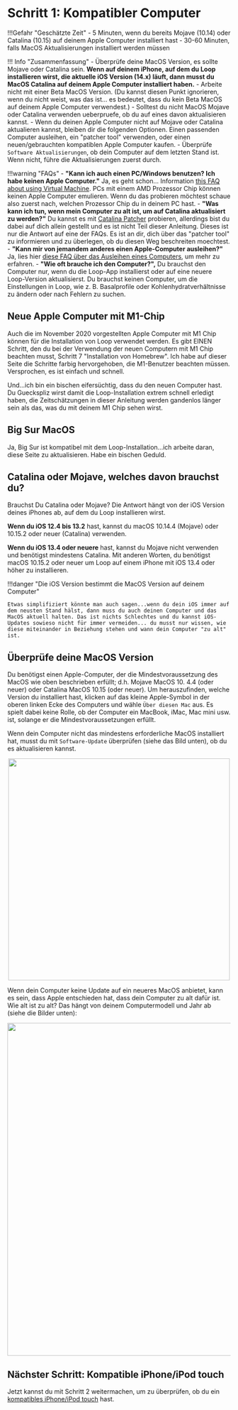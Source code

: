 # Schritt 1: Kompatibler Computer

!!!Gefahr "Geschätzte Zeit"
    - 5 Minuten, wenn du bereits Mojave (10.14) oder Catalina (10.15) auf deinem Apple Computer installiert hast
    - 30-60 Minuten, falls MacOS Aktualisierungen installiert werden müssen

!!! Info "Zusammenfassung"
    - Überprüfe deine MacOS Version, es sollte Mojave oder Catalina sein. **Wenn auf deinem iPhone, auf dem du Loop installieren wirst, die aktuelle iOS Version (14.x) läuft, dann musst du MacOS Catalina auf deinem Apple Computer installiert haben.**
    - Arbeite nicht mit einer Beta MacOS Version. (Du kannst diesen Punkt ignorieren, wenn du nicht weist, was das ist... es bedeutet, dass du kein Beta MacOS auf deinem Apple Computer verwendest.)
    - Solltest du nicht MacOS Mojave oder Catalina verwenden ueberpruefe, ob du auf eines davon aktualisieren kannst.
    - Wenn du deinen Apple Computer nicht auf Mojave oder Catalina aktualieren kannst, bleiben dir die folgenden Optionen. Einen passenden Computer ausleihen, ein "patcher tool" verwenden, oder einen neuen/gebrauchten kompatiblen Apple Computer kaufen.
    - Überprüfe `Software Aktualisierungen`, ob dein Computer auf dem letzten Stand ist. Wenn nicht, führe die Aktualisierungen zuerst durch.

!!!warning "FAQs"
    - **"Kann ich auch einen PC/Windows benutzen? Ich habe keinen Apple Computer."** Ja, es geht schon... Information [this FAQ about using Virtual Machine](/faqs/FAQs/#can-i-use-a-pc-or-windows-computer-to-build). PCs mit einem AMD Prozessor Chip können keinen Apple Computer emulieren. Wenn du das probieren möchtest schaue also zuerst nach, welchen Prozessor Chip du in deinem PC hast.
    - **"Was kann ich tun, wenn mein Computer zu alt ist, um auf Catalina aktualisiert zu werden?"** Du kannst es mit [Catalina Patcher](http://dosdude1.com/catalina/) probieren, allerdings bist du dabei auf dich allein gestellt und es ist nicht Teil dieser Anleitung. Dieses ist nur die Antwort auf eine der FAQs. Es ist an dir, dich über das "patcher tool" zu informieren und zu überlegen, ob du diesen Weg beschreiten moechtest.
    - **"Kann mir von jemandem anderes einen Apple-Computer ausleihen?"** Ja, lies hier [diese FAQ über das Ausleihen eines Computers](/faqs/FAQs/#do-i-need-to-own-my-own-apple-computer), um mehr zu erfahren.
    - **"Wie oft brauche ich den Computer?",** Du brauchst den Computer nur, wenn du die Loop-App installierst oder auf eine neuere Loop-Version aktualisierst. Du brauchst keinen Computer, um die Einstellungen in Loop, wie z. B. Basalprofile oder Kohlenhydratverhältnisse zu ändern oder nach Fehlern zu suchen.

## Neue Apple Computer mit M1-Chip

Auch die im November 2020 vorgestellten Apple Computer mit M1 Chip können für die Installation von Loop verwendet werden. Es gibt EINEN Schritt, den du bei der Verwendung der neuen Computern mit M1 Chip beachten musst, Schritt 7 "Installation von Homebrew". Ich habe auf dieser Seite die Schritte farbig hervorgehoben, die M1-Benutzer beachten müssen. Versprochen, es ist einfach und schnell.

Und...ich bin ein bischen eifersüchtig, dass du den neuen Computer hast. Du Gueckspliz wirst damit die Loop-Installation extrem schnell erledigt haben, die Zeitschätzungen in dieser Anleitung werden gandenlos länger sein als das, was du mit deinem M1 Chip sehen wirst.

## Big Sur MacOS

Ja, Big Sur ist kompatibel mit dem Loop-Installation...ich arbeite daran, diese Seite zu aktualisieren. Habe ein bischen Geduld.

## Catalina oder Mojave, welches davon brauchst du?

Brauchst Du Catalina oder Mojave? Die Antwort hängt von der iOS Version deines iPhones ab, auf dem du Loop installieren wirst.

**Wenn du iOS 12.4 bis 13.2** hast, kannst du macOS 10.14.4 (Mojave) oder 10.15.2 oder neuer (Catalina) verwenden.

**Wenn du iOS 13.4 oder neuere** hast, kannst du Mojave nicht verwenden und benötigst mindestens Catalina. Mit anderen Worten, du benötigst macOS 10.15.2 oder neuer um Loop auf einem iPhone mit iOS 13.4 oder höher zu installieren.

!!!danger "Die iOS Version bestimmt die MacOS Version auf deinem Computer"

    Etwas simplifiziert könnte man auch sagen...wenn du dein iOS immer auf dem neusten Stand hälst, dann muss du auch deinen Computer und das MacOS aktuell halten. Das ist nichts Schlechtes und du kannst iOS-Updates sowieso nicht für immer vermeiden... du musst nur wissen, wie diese miteinander in Beziehung stehen und wann dein Computer "zu alt" ist.

## Überprüfe deine MacOS Version

Du benötigst einen Apple-Computer, der die Mindestvoraussetzung des MacOS wie oben beschrieben erfüllt; d.h. Mojave MacOS 10. 4.4 (oder neuer) oder Catalina MacOS 10.15 (oder neuer). Um herauszufinden, welche Version du installiert hast, klicken auf das kleine Apple-Symbol in der oberen linken Ecke des Computers und wähle `Über diesen Mac` aus. Es spielt dabei keine Rolle, ob der Computer ein MacBook, iMac, Mac mini usw. ist, solange er die Mindestvoraussetzungen erfüllt.

Wenn dein Computer nicht das mindestens erforderliche MacOS installiert hat, musst du mit `Software-Update` überprüfen (siehe das Bild unten), ob du es aktualisieren kannst.

<p align="center">
<img src="../img/macosx.png" width="500">
</p>
Wenn dein Computer keine Update auf ein neueres MacOS anbietet, kann es sein, dass Apple entschieden hat, dass dein Computer zu alt dafür ist. Wie alt ist zu alt? Das hängt von deinem Computermodell und Jahr ab (siehe die Bilder unten):

<p align="center">
<img src="../img/mojave-minimum.png" width="750">
</p>

## Nächster Schritt: Kompatible iPhone/iPod touch

Jetzt kannst du mit Schritt 2 weitermachen, um zu überprüfen, ob du ein [kompatibles iPhone/iPod touch](step2.md) hast.
